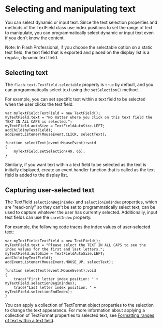 # Selecting and manipulating text

You can select dynamic or input text. Since the text selection properties and
methods of the TextField class use index positions to set the range of text to
manipulate, you can programmatically select dynamic or input text even if you
don't know the content.

Note: In Flash Professional, if you choose the selectable option on a static
text field, the text field that is exported and placed on the display list is a
regular, dynamic text field.

## Selecting text

The `flash.text.TextField.selectable` property is `true` by default, and you can
programmatically select text using the `setSelection()` method.

For example, you can set specific text within a text field to be selected when
the user clicks the text field:

```
var myTextField:TextField = new TextField();
myTextField.text = "No matter where you click on this text field the TEXT IN ALL CAPS is selected.";
myTextField.autoSize = TextFieldAutoSize.LEFT;
addChild(myTextField);
addEventListener(MouseEvent.CLICK, selectText);

function selectText(event:MouseEvent):void
{
	myTextField.setSelection(49, 65);
}
```

Similarly, if you want text within a text field to be selected as the text is
initially displayed, create an event handler function that is called as the text
field is added to the display list.

## Capturing user-selected text

The TextField `selectionBeginIndex` and `selectionEndIndex` properties, which
are "read-only" so they can't be set to programmatically select text, can be
used to capture whatever the user has currently selected. Additionally, input
text fields can use the `caretIndex` property.

For example, the following code traces the index values of user-selected text:

```
var myTextField:TextField = new TextField();
myTextField.text = "Please select the TEXT IN ALL CAPS to see the index values for the first and last letters.";
myTextField.autoSize = TextFieldAutoSize.LEFT;
addChild(myTextField);
addEventListener(MouseEvent.MOUSE_UP, selectText);

function selectText(event:MouseEvent):void
{
	trace("First letter index position: " + myTextField.selectionBeginIndex);
	trace("Last letter index position: " + myTextField.selectionEndIndex);
}
```

You can apply a collection of TextFormat object properties to the selection to
change the text appearance. For more information about applying a collection of
TextFormat properties to selected text, see
[Formatting ranges of text within a text field](./formatting-text.md#formatting-ranges-of-text-within-a-text-field).

